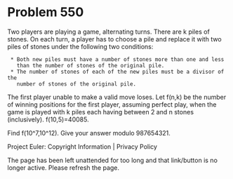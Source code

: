 #   Problem 550

   Two players are playing a game, alternating turns. There are k piles of
   stones. On each turn, a player has to choose a pile and replace it with
   two piles of stones under the following two conditions:

     * Both new piles must have a number of stones more than one and less
       than the number of stones of the original pile.
     * The number of stones of each of the new piles must be a divisor of the
       number of stones of the original pile.

   The first player unable to make a valid move loses.
   Let f(n,k) be the number of winning positions for the first player,
   assuming perfect play, when the game is played with k piles each having
   between 2 and n stones (inclusively).
   f(10,5)=40085.

   Find f(10^7,10^12).
   Give your answer modulo 987654321.

   Project Euler: Copyright Information | Privacy Policy

   The page has been left unattended for too long and that link/button is no
   longer active. Please refresh the page.
